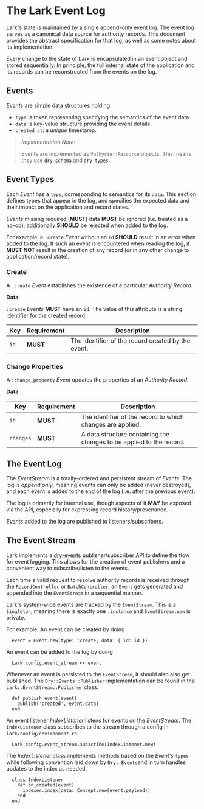 # The Lark Event Log

Lark's state is maintained by a single append-only event log. The event log 
serves as a canonical data source for authority records. This document
provides the abstract specification for that log, as well as some notes about
its implementation. 

Every change to the state of Lark is encapsulated in an event object and 
stored sequentially. In principle, the full internal state of the application and 
its records can be reconstructed from the events on the log.

## Events

_Events_ are simple data structures holding:

  - `type`: a token representing specifying the semantics of the event data.
  - `data`: a key-value structure providing the event details.
  - `created_at`: a *unique* timestamp.

> _Implementation Note_:
>
> Events are implemented as `Valkyrie::Resource` objects. This means they use
> [`dry-schema`][dry-schema] and [`dry-types`][dry-types].

## Event Types

Each _Event_ has a `type`, corresponding to semantics for its `data`. This
section defines types that appear in the log, and specifies the expected data
and their impact on the application and record states.

_Events_ missing required (__MUST__) data __MUST__ be ignored (i.e. treated as a
no-op); additionally __SHOULD__ be rejected when added to the log.

For example: a `:create` *Event* without an `id` **SHOULD** result in an error
when added to the log. If such an event is encountered when reading the log, it
__MUST NOT__ result in the creation of any record (or in any other change to
application/record state).

### Create

A `:create` _Event_ establishes the existence of a particular _Authority
Record_.

__Data__:

`:create` _Events_ __MUST__ have an `id`. The value of this attribute is a
string identifier for the created record.

| Key       | Requirement |                             Description                              |
|-----------|-------------|----------------------------------------------------------------------|
| `id`      | __MUST__    | The identifier of the record created by the event.                   |

### Change Properties

A `:change_property` _Event_ updates the properties of an _Authority
Record_.

__Data__:

| Key       | Requirement |                             Description                              |
|-----------|-------------|----------------------------------------------------------------------|
| `id`      | __MUST__    | The identifier of the record to which changes are applied.           |
| `changes` | __MUST__    | A data structure containing the changes to be applied to the record. |

[dry-schema]: https://dry-rb.org/gems/dry-schema/
[dry-types]: https://dry-rb.org/gems/dry-types/

## The Event Log

The _EventStream_ is a totally-ordered and persistent stream of _Events_. The log
is _append only_, meaning events can only be added (never destroyed), and each
event is added to the end of the log (i.e. after the previous event).

The log is primarily for internal use, though aspects of it __MAY__ be exposed
via the API, especially for expressing record history/provenance.

_Events_ added to the log are published to listeners/subscribers.

## The Event Stream
  
Lark implements a [dry-events](https://dry-rb.org/gems/dry-events/) publisher/subscriber 
API to define the flow for event logging. This allows for the creation of event publishers 
and a convenient way to subscribe/listen to the events.

Each time a valid request to resolve authority records is received through the `RecordController` 
or `BatchController`, an `Event` gets generated and appended into the `EventStream` 
in a sequential manner.

Lark's system-wide events are tracked by the `EventStream`. This is a `Singleton`, meaning 
there is exactly one `.instance` and `EventStream.new` is private.

For example: 
An event can be created by doing 
```
  event = Event.new(type: :create, data: { id: id })
```

An event can be added to the log by doing
``` 
  Lark.config.event_stream << event
```

Whenever an event is persisted to the `EventStream`, it should also also get published. 
The `Dry::Events::Publisher` implementation can be found in the `Lark::EventStream::Publisher` class.

```
  def publish_event(event)
    publish('created', event.data)
  end
```

An event listener _IndexListener_ listens for events on the _EventStream_. The `IndexListener` 
class subscribes to the stream through a config in `lark/config/environment.rb`.

```
  Lark.config.event_stream.subscribe(IndexListener.new)
```

The _IndexListener_ class implements methods based on the _Event's_ `types` while following 
convention laid down by `Dry::Events`and in turn handles updates to the index as needed.
 
```
  class IndexListener
    def on_created(event)
      indexer.index(data: Concept.new(event.payload))
    end
  end
```


